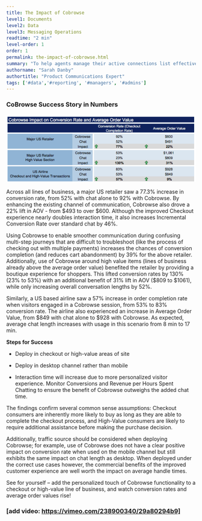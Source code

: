 ```yaml
---
title: The Impact of Cobrowse
level1: Documents
level2: Data
level3: Messaging Operations
readtime: "2 min"
level-order: 1
order: 1
permalink: the-impact-of-cobrowse.html
summary: "To help agents manage their active connections list effectively, brands are able to configure conversations to automatically close after they have been inactive for a pre configured amount of time."
authorname: "Sarah Danby"
authortitle: "Product Communications Expert"
tags: ['#data','#reporting', '#managers', '#admins']
---
```


### CoBrowse Success Story in Numbers


![image alt text](img/impact.png)

Across all lines of business, a major US retailer saw a 77.3% increase in conversion rate, from 52% with chat alone to 92% with
Cobrowse. By enhancing the existing channel of communication, Cobrowse also drove a 22% lift in AOV - from $493 to over
$600. Although the improved Checkout experience nearly doubles interaction time, it also increases Incremental Conversion
Rate over standard chat by 46%.

Using Cobrowse to enable smoother communication during confusing multi-step journeys that are difficult to troubleshoot (like
the process of checking out with multiple payments) increases the chances of conversion completion (and reduces cart
abandonment) by 39% for the above retailer. Additionally, use of Cobrowse around high value items (lines of business already
above the average order value) benefited the retailer by providing a boutique experience for shoppers. This lifted conversion
rates by 130% (23% to 53%) with an additional benefit of 31% lift in AOV ($809 to $1061), while only increasing overall
conversation lengths by 52%.

Similarly, a US based airline saw a 57% increase in order completion rate when visitors engaged in a Cobrowse session, from
53% to 83% conversion rate. The airline also experienced an increase in Average Order Value, from $849 with chat alone to
$928 with Cobrowse. As expected, average chat length increases with usage in this scenario from 8 min to 17 min.

**Steps for Success**

* Deploy in checkout or high-value areas of site

* Deploy in desktop channel rather than mobile

* Interaction time will increase due to more personalized visitor experience. Monitor Conversions and Revenue per Hours Spent Chatting to ensure the benefit of Cobrowse outweighs the added chat time.

The findings confirm several common sense assumptions: Checkout consumers are inherently more likely to buy as long as they
are able to complete the checkout process, and High-Value consumers are likely to require additional assistance before making
the purchase decision.

Additionally, traffic source should be considered when deploying Cobrowse; for example, use of Cobrowse does not have a
clear positive impact on conversion rate when used on the mobile channel but still exhibits the same impact on chat length as
desktop. When deployed under the correct use cases however, the commercial benefits of the improved customer experience
are well worth the impact on average handle times.

See for yourself – add the personalized touch of Cobrowse functionality to a checkout or high-value line of business,
and watch conversion rates and average order values rise!

### [add video: https://vimeo.com/238900340/29a80294b9]
